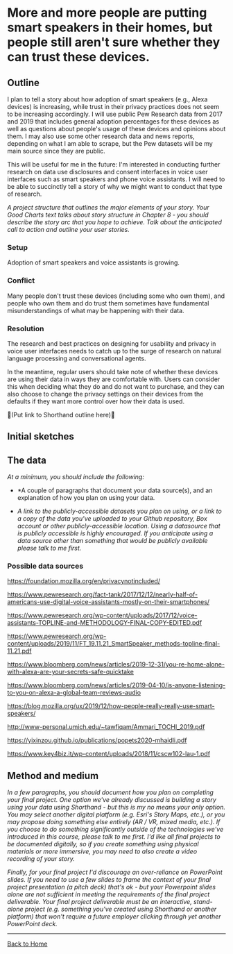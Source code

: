 # More and more people are putting smart speakers in their homes, but people still aren't sure whether they can trust these devices.

## Outline

I plan to tell a story about how adoption of smart speakers (e.g., Alexa devices) is increasing, while trust in their privacy practices does not seem to be increasing accordingly. I will use public Pew Research data from 2017 and 2019 that includes general adoption percentages for these devices as well as questions about people's usage of these devices and opinions about them. I may also use some other research data and news reports, depending on what I am able to scrape, but the Pew datasets will be my main source since they are public.

This will be useful for me in the future: I'm interested in conducting further research on data use disclosures and consent interfaces in voice user interfaces such as smart speakers and phone voice assistants. I will need to be able to succinctly tell a story of why we might want to conduct that type of research.

*A project structure that outlines the major elements of your story.  Your Good Charts text talks about story structure in Chapter 8 - you should describe the story arc that you hope to achieve.  Talk about the anticipated call to action and outline your user stories.*

### Setup

Adoption of smart speakers and voice assistants is growing.

### Conflict

Many people don't trust these devices (including some who own them), and people who own them and do trust them sometimes have fundamental misunderstandings of what may be happening with their data.

### Resolution

The research and best practices on designing for usability and privacy in voice user interfaces needs to catch up to the surge of research on natural language processing and conversational agents. 

In the meantime, regular users should take note of whether these devices are using their data in ways they are comfortable with. Users can consider this when deciding what they do and do not want to purchase, and they can also choose to change the privacy settings on their devices from the defaults if they want more control over how their data is used.

🔴(Put link to Shorthand outline here)🔴

## Initial sketches

## The data

*At a minimum, you should include the following:*

* *A couple of paragraphs that document your data source(s), and an explanation of how you plan on using your data. 

* *A link to the publicly-accessible datasets you plan on using, or a link to a copy of the data you've uploaded to your Github repository, Box account or other publicly-accessible location. Using a datasource that is publicly accessible is highly encouraged.  If you anticipate using a data source other than something that would be publicly available please talk to me first.*

### Possible data sources

https://foundation.mozilla.org/en/privacynotincluded/

https://www.pewresearch.org/fact-tank/2017/12/12/nearly-half-of-americans-use-digital-voice-assistants-mostly-on-their-smartphones/

https://www.pewresearch.org/wp-content/uploads/2017/12/voice-assistants-TOPLINE-and-METHODOLOGY-FINAL-COPY-EDITED.pdf

https://www.pewresearch.org/wp-content/uploads/2019/11/FT_19.11.21_SmartSpeaker_methods-topline-final-11.21.pdf

https://www.bloomberg.com/news/articles/2019-12-31/you-re-home-alone-with-alexa-are-your-secrets-safe-quicktake

https://www.bloomberg.com/news/articles/2019-04-10/is-anyone-listening-to-you-on-alexa-a-global-team-reviews-audio

https://blog.mozilla.org/ux/2019/12/how-people-really-really-use-smart-speakers/

http://www-personal.umich.edu/~tawfiqam/Ammari_TOCHI_2019.pdf

https://yixinzou.github.io/publications/popets2020-mhaidli.pdf

https://www.key4biz.it/wp-content/uploads/2018/11/cscw102-lau-1.pdf

## Method and medium

*In a few paragraphs, you should document how you plan on completing your final project.  One option we've already discussed is building a story using your data using Shorthand - but this is my no means your only option.  You may select another digital platform (e.g. Esri's Story Maps, etc.), or you may propose doing something else entirely (AR / VR, mixed media, etc.).  If you choose to do something significantly outside of the technologies we've introduced in this course, please talk to me first.  I'd like all final projects to be documented digitally, so if you create something using physical materials  or more immersive, you may need to also create a video recording of your story.*

*Finally, for your final project I'd discourage an over-reliance on PowerPoint slides. If you need to use a few slides to frame the context of your final project presentation (a pitch deck) that's ok - but your Powerpoint slides alone are not sufficient in meeting the requirements of the final project deliverable.  Your final project deliverable must be an interactive, stand-alone project (e.g. something you've created using Shorthand or another platform) that won't require a future employer clicking through yet another PowerPoint deck.*

---

[Back to Home](https://sarahpearman.github.io/data-stories/)
